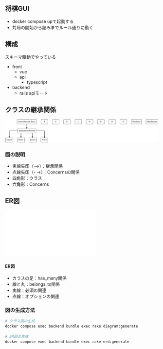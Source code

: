 ## 将棋GUI
- docker compose upで起動する
- 対局の開始から詰みまでルール通りに動く
## 構成
スキーマ駆動でやっている
- front
  - vue
  - api
    - typescript  
- backend
  - rails apiモード     

## クラスの継承関係
![バックエンドのクラス図](backend/doc/class_diagram.png)

### 図の説明
- 実線矢印（⟶）：継承関係
- 点線矢印（- ->）：Concernsの関係
- 四角形：クラス
- 六角形：Concerns

## ER図
![データベース設計](backend\erd.pdf)
　
#### ER図
- カラスの足：has_many関係
- 線と丸：belongs_to関係
- 実線：必須の関連
- 点線：オプションの関連

### 図の生成方法
```bash
# クラス図の生成
docker compose exec backend bundle exec rake diagram:generate

# ER図の生成
docker compose exec backend bundle exec rake erd:generate
```